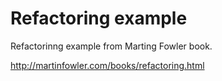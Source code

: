 Refactoring example
==============

Refactorinng example from Marting Fowler book.

http://martinfowler.com/books/refactoring.html
